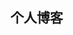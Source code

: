 ## 个人博客

<!-- <h1 align="center"> Curve </h1>
<p align="center">A Simple VitePress Theme</p>
<p align="center">
  <img src="https://github.com/imsyy/vitepress-theme-curve/assets/42232682/bed62689-cfd8-4d98-b946-24555d4ce1fb" alt="curve-logo" />
</p>

---

Preview: 👻 [無名小栈](https://blog.imsyy.top/)

Docs: 📖 [主题文档](https://blog.imsyy.top/pages/categories/%E4%B8%BB%E9%A2%98%E6%96%87%E6%A1%A3)

> [!NOTE]
> 该主题本意为自用，所以部分配置可能并不完善，包括评论系统的支持，目前仅支持 Artalk，如有其他需求，可提交 pr

## Hello

🎉 你好啊，很高兴你选择了 [vitepress-theme-curve](https://github.com/imsyy/vitepress-theme-curve)，你可以查看 [主题文档](https://blog.imsyy.top/pages/categories/%E4%B8%BB%E9%A2%98%E6%96%87%E6%A1%A3) 以了解更多，如果你在使用本主题时遇到问题，你可以在 [GitHub](https://github.com/imsyy/vitepress-theme-curve) 中正确的提交 [issues](https://github.com/imsyy/vitepress-theme-curve/issues) 以获取社区的帮助。

## 快速开始

若您有修改主题的需求，请确保您拥有基础的前端知识，最好能掌握 [Vue.js](https://vuejs.org/) 框架的相关知识，并确保阅读了 `VitePress` 的 [官方文档](https://vitepress.dev/zh/guide/what-is-vitepress)

### 书写新的文章

你可以直接在站点根目录中的 `posts` 文件夹中直接新建 `markdown` 文件来书写，您的文件路径即为实际生成的网址路径。

### 添加新的页面

你可以直接在站点根目录中的 `pages` 文件夹中直接新建 `markdown` 文件来实现新建页面，您的文件路径即为实际生成的网址路径。

主题中已经内置了几个常用页面以供参考。

### 主题配置

本主题提供了一个 `themeConfig.mjs` 文件用来配置，它位于 `.vitepress\theme\assets\themeConfig.mjs`，你可以将它复制一份并移动至根目录中，在这里里面的修改将会覆盖初始配置，请注意，**请不要更改文件名或者删除原配置文件，否则它将会不起作用！**

### 静态文件

通常情况下，静态文件处于根目录下的 `public` 文件夹中，通常用于存放字体或图片等文件信息。

了解更多：[资源处理](https://vitepress.dev/zh/guide/asset-handling#asset-handling)

### 部署

如果你之前使用过类似于 [Hexo](https://hexo.io/zh-cn/) 一样的静态站点生成器的话，那么这二者是极为相似的，都是构建为静态文件后上传至服务器以实现访问，当然，你也可以借助 GitHub 的 Actions 以实现自动部署，具体细节请参考我的博客，此处不再细说。

```bash
# 安装依赖
npm run install
# 构建
npm run build
```

建议使用 `pnpm`，若未安装，可使用 `npm install pnpm -g` 来安装。

```bash
pnpm install
pnpm build
```

通常在未修改配置文件的情况下，打包后的文件会处于根目录下的 `.vitepress\dist` 目录中，您可以将其中的文件上传至任意服务器以访问。

## 更多

更多信息请参考：[主题文档](https://blog.imsyy.top/pages/categories/%E4%B8%BB%E9%A2%98%E6%96%87%E6%A1%A3)

> Powered by VitePress

[![Netlify Status](https://api.netlify.com/api/v1/badges/31ebe949-6ce7-46b7-a5fb-a73da20412d6/deploy-status)](https://app.netlify.com/sites/imsyy-blog/deploys) -->
